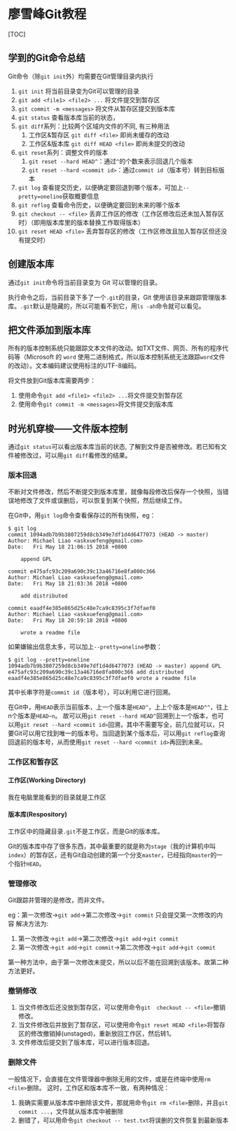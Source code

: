 # 廖雪峰Git教程

[TOC]

## 学到的Git命令总结

Git命令（除`git init`外）均需要在Git管理目录内执行

1. `git init` 将当前目录变为Git可以管理的目录
2. `git add <file1> <file2> ...` 将文件提交到暂存区
3. `git commit -m <messages>` 将文件从暂存区提交到版本库
4. `git status` 查看版本库当前的状态，
5. `git diff`系列：比较两个区域内文件的不同, 有三种用法
   1. 工作区&暂存区 `git diff <file>` 即尚未缓存的改动
   2. 工作区&版本库 `git diff HEAD <file>` 即尚未提交的改动
6. `git reset`系列：调整文件的版本
   1. `git reset --hard HEAD^`：通过`^`的个数来表示回退几个版本
   2. `git reset --hard <commit id>`：通过`commit id`（版本号）转到目标版本
7. `git log` 查看提交历史，以便确定要回退到哪个版本，可加上`--pretty=oneline`获取概要信息
8. `git reflog` 查看命令历史，以便确定要回到未来的哪个版本
9. `git checkout -- <file>` 丢弃工作区的修改（工作区修改后还未加入暂存区时）（即用版本库里的版本替换工作取得版本）
10. `git reset HEAD <file>` 丢弃暂存区的修改（工作区修改且加入暂存区但还没有提交时）


## 创建版本库

通过`git init`命令将当前目录变为 Git 可以管理的目录。

执行命令之后，当前目录下多了一个`.git`的目录，Git 使用该目录来跟踪管理版本库。`.git`默认是隐藏的，所以可能看不到它，用`ls -ah`命令就可以看见。

## 把文件添加到版本库

所有的版本控制系统只能跟踪文本文件的改动。如TXT文件、网页、所有的程序代码等（Microsoft 的 `word` 使用二进制格式，所以版本控制系统无法跟踪`word`文件的改动）。文本编码建议使用标注的UTF-8编码。

将文件放到Git版本库需要两步：
1. 使用命令`git add <file1> <file2> ...`将文件提交到暂存区
2. 使用命令`git commit -m <messages>`将文件提交到版本库

## 时光机穿梭——文件版本控制

通过`git status`可以看出版本库当前的状态, 了解到文件是否被修改。若已知有文件被修改过，可以用`git diff`看修改的结果。

### 版本回退

不断对文件修改，然后不断提交到版本库里，就像每段修改后保存一个快照，当错误地修改了文件或误删后，可以恢复到某个快照，然后继续工作。

在Git中，用`git log`命令查看保存过的所有快照，eg：
```
$ git log
commit 1094adb7b9b3807259d8cb349e7df1d4d6477073 (HEAD -> master)
Author: Michael Liao <askxuefeng@gmail.com>
Date:   Fri May 18 21:06:15 2018 +0800

    append GPL

commit e475afc93c209a690c39c13a46716e8fa000c366
Author: Michael Liao <askxuefeng@gmail.com>
Date:   Fri May 18 21:03:36 2018 +0800

    add distributed

commit eaadf4e385e865d25c48e7ca9c8395c3f7dfaef0
Author: Michael Liao <askxuefeng@gmail.com>
Date:   Fri May 18 20:59:18 2018 +0800

    wrote a readme file
```
如果嫌输出信息太多，可以加上`--pretty=oneline`参数：
```
$ git log --pretty=oneline
1094adb7b9b3807259d8cb349e7df1d4d6477073 (HEAD -> master) append GPL
e475afc93c209a690c39c13a46716e8fa000c366 add distributed
eaadf4e385e865d25c48e7ca9c8395c3f7dfaef0 wrote a readme file
```
其中长串字符是`commit id`（版本号），可以利用它进行回溯。

在Git中，用`HEAD`表示当前版本，上一个版本是`HEAD^`，上上个版本是`HEAD^^`，往上n个版本是`HEAD~n`。
故可以用`git reset --hard HEAD^`回溯到上一个版本，也可以用`git reset --hard <commit id>`回溯，其中<commit id>不需要写全，前几位就可以，只要Git可以用它找到唯一的版本号。当回退到某个版本后，可以用`git reflog`查询回退前的版本号，从而使用`git reset --hard <commit id>`再回到未来。

### 工作区和暂存区

#### 工作区(Working Directory)

我在电脑里能看到的目录就是工作区

#### 版本库(Respository)

工作区中的隐藏目录`.git`不是工作区，而是Git的版本库。

Git的版本库中存了很多东西，其中最重要的就是称为`stage`（我的计算机中叫`index`）的暂存区，还有Git自动创建的第一个分支`master`，已经指向`master`的一个指针`HEAD`。

### 管理修改

Git跟踪并管理的是修改，而非文件。

eg：第一次修改->`git add`->第二次修改->`git commit` 只会提交第一次修改的内容
解决方法为: 
1. 第一次修改->`git add`->第二次修改->`git add`->`git commit`
2. 第一次修改->`git add`->`git commit`->第二次修改->`git add`->`git commit`

第一种方法中，由于第一次修改未提交，所以以后不能在回溯到该版本。故第二种方法更好。

### 撤销修改

1. 当文件修改后还没放到暂存区，可以使用命令`git  checkout -- <file>`撤销修改。
2. 当文件修改后并放到了暂存区，可以使用命令`git reset HEAD <file>`将暂存区的修改撤销掉(unstaged)，重新放回工作区，然后转1。
3. 文件修改后提交到了版本库，可以进行版本回退。

### 删除文件

一般情况下，会直接在文件管理器中删除无用的文件，或是在终端中使用`rm <file>`删除。
这时，工作区和版本库不一致，有两种情况：
1. 我确实需要从版本库中删除该文件，那就用命令`git rm <file>`删除，并且`git commit ...`，文件就从版本库中被删除
2. 删错了，可以用命令`git checkout -- test.txt`将误删的文件恢复到最新版本
